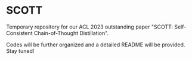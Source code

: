 # SCOTT

Temporary repository for our ACL 2023 outstanding paper "SCOTT: Self-Consistent Chain-of-Thought Distillation".

Codes will be further organized and a detailed README will be provided. Stay tuned!